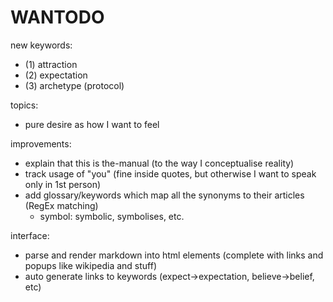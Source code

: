 # WANTODO

new keywords:
- (1) attraction
- (2) expectation
- (3) archetype (protocol)

topics:
- pure desire as how I want to feel

improvements:
- explain that this is the-manual (to the way I conceptualise reality)
- track usage of "you" (fine inside quotes, but otherwise I want to speak only in 1st person)
- add glossary/keywords which map all the synonyms to their articles (RegEx matching)
  - symbol: symbolic, symbolises, etc.

interface:
- parse and render markdown into html elements (complete with links and popups like wikipedia and stuff)
- auto generate links to keywords (expect->expectation, believe->belief, etc)
